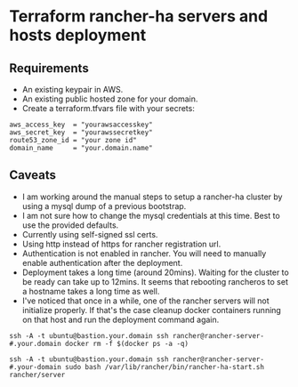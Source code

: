 # Terraform rancher-ha servers and hosts deployment

## Requirements

- An existing keypair in AWS.
- An existing public hosted zone for your domain.
- Create a terraform.tfvars file with your secrets:
```
aws_access_key  = "yourawsaccesskey"
aws_secret_key  = "yourawssecretkey"
route53_zone_id = "your zone id"
domain_name     = "your.domain.name"
```


## Caveats

- I am working around the manual steps to setup a rancher-ha cluster by using a mysql dump of a previous bootstrap.
- I am not sure how to change the mysql credentials at this time. Best to use the provided defaults.
- Currently using self-signed ssl certs.
- Using http instead of https for rancher registration url.
- Authentication is not enabled in rancher. You will need to manually enable authentication after the deployment.
- Deployment takes a long time (around 20mins). Waiting for the cluster to be ready can take up to 12mins. It seems that rebooting rancheros to set a hostname takes
a long time as well.
- I've noticed that once in a while, one of the rancher servers will not initialize properly. If that's the case cleanup docker containers running on that host and run the deployment command again.

```
ssh -A -t ubuntu@bastion.your.domain ssh rancher@rancher-server-#.your.domain docker rm -f $(docker ps -a -q)

ssh -A -t ubuntu@bastion.your.domain ssh rancher@rancher-server-#.your-domain sudo bash /var/lib/rancher/bin/rancher-ha-start.sh rancher/server
```


